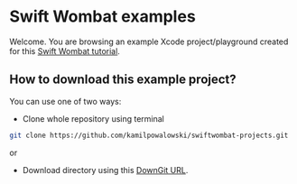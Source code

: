 # Swift Wombat examples

Welcome. You are browsing an example Xcode project/playground created for this [Swift Wombat tutorial](https://swiftwombat.com/https://swiftwombat.com/how-to-display-images-from-the-web-using-asyncimage-in-swiftui//).

## How to download this example project?

You can use one of two ways:

- Clone whole repository using terminal

```bash
git clone https://github.com/kamilpowalowski/swiftwombat-projects.git
```

or

- Download directory using this [DownGit URL](https://downgit.github.io/#/home?url=https://github.com/kamilpowalowski/swiftwombat-projects/tree/main/AsyncImage).

